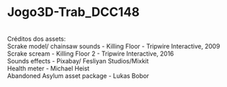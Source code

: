 # Jogo3D-Trab_DCC148
</br>
Créditos dos assets: </br>
Scrake model/ chainsaw sounds - Killing Floor - Tripwire Interactive, 2009 </br>
Scrake scream - Killing Floor 2 - Tripwire Interactive, 2016 </br>
Sounds effects - Pixabay/ Fesliyan Studios/Mixkit </br>
Health meter - Michael Heist </br>
Abandoned Asylum asset package - Lukas Bobor </br>
